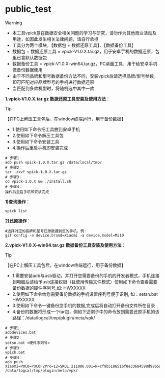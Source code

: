 # public_test

> [!WARNING]
>
> - 本工具vpick意在数据安全相关问题的学习与研究，请勿作为其他商业活动及用途，如因此发生相关法律问题，请自行承担
> - 工具分为两个模块，【数据包 + 数据还原工具】、【数据备份工具】
> - 数据包 + 数据还原工具 = vpick-V1.0.X.tar.gz，用于安卓手机的数据还原，包里已含默认数据包
> - 数据备份工具 = vpick-V1.0.X-win64.tar.gz，PC桌面工具，用于给安卓手机做备份数据使用
> - 由于不同品牌和型号数据备份方法不同，安装vpick后请选择品牌/型号参数，即可匹配对应品牌型号的手机进行数据还原
> - 当匹配到多款机型时，将随机选中其中一款




**1.vpick-V1.0.X.tar.gz 数据还原工具安装及使用方法**：
> [!TIP]
>   【在PC上解压工具包后，在window终端运行，用于备份数据】
> - 1.使用如下命令把工具放到安卓手机
> - 2.使用如下命令解压工具包
> - 3.使用如下命令安装工具
> - 4.操作后重启手机即安装完成
```
# 步骤1：
adb push vpick-1.0.X.tar.gz /data/local/tmp/
# 步骤2：
tar -zxvf vpick-1.0.X.tar.gz
# 步骤3：
cd vpick-1.0.X && ./install.sh
# 步骤4：
操作后重启手机即安装完成
```

**1)查询操作**：

```
vpick list
```

**2)还原操作**：

```
#选择对应的品牌和型号还原数据到您的手机，例：
gif config -a device.brand=Xiaomi -a device.model=Mi10
```



**2.vpick-V1.0.X-win64.tar.gz 数据备份工具安装及使用方法**：
> [!TIP]
>   【在PC上解压工具包后，在window终端运行，用于备份数据】
> - 1.需要安装adb与usb驱动，并打开您需要备份的手机的开发者模式，手机连接到电脑后请给予usb连接权限（且使用传输文件模式）使用如下命令查看需要备份数据的硬件序列号,如: HWXXXXX
> - 2.使用如下命令给您需要备份数据的手机设置序列号便于识别, 如：setsn.bat HWXXXXX
> - 3.使用如下命令一键备份您手机的数据,完成后将自动打开备份文件所在目录
> - 4.备份的数据将形成一个tar包，例如下述例子中的命令放到需要还原手机的该路径：/data/logcal/tmp/plugin/meta/vpk/
```
# 步骤1：
adbdevices.bat
# 步骤2：
setsn.bat <硬件序列号>
# 步骤3：
vpick.bat
# 步骤4：
adb push Xiaomi=POCO=POCOF2Pro=12=SKQ1.211006.001=N=cf9b5186516f8e33684598d9865a73d.tar.gz /data/logcal/tmp/plugin/meta/vpk/
```
